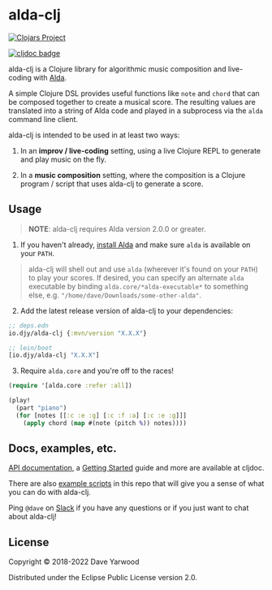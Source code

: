 # alda-clj

[![Clojars Project](https://img.shields.io/clojars/v/io.djy/alda-clj.svg)](https://clojars.org/io.djy/alda-clj)

[![cljdoc badge](https://cljdoc.org/badge/io.djy/alda-clj)](https://cljdoc.org/d/io.djy/alda-clj/CURRENT)

alda-clj is a Clojure library for algorithmic music composition and live-coding
with [Alda](https://alda.io).

A simple Clojure DSL provides useful functions like `note` and `chord` that can
be composed together to create a musical score. The resulting values are
translated into a string of Alda code and played in a subprocess via the `alda`
command line client.

alda-clj is intended to be used in at least two ways:

1. In an **improv / live-coding** setting, using a live Clojure REPL to generate
   and play music on the fly.

2. In a **music composition** setting, where the composition is a Clojure
   program / script that uses alda-clj to generate a score.

## Usage

> **NOTE**: alda-clj requires Alda version 2.0.0 or greater.

1. If you haven't already, [install Alda](https://alda.io/install) and make sure
   `alda` is available on your `PATH`.

  > alda-clj will shell out and use `alda` (wherever it's found on your `PATH`) to
  > play your scores. If desired, you can specify an alternate `alda` executable
  > by binding `alda.core/*alda-executable*` to something else, e.g.
  > `"/home/dave/Downloads/some-other-alda"`.

2. Add the latest release version of alda-clj to your dependencies:

  ```clojure
  ;; deps.edn
  io.djy/alda-clj {:mvn/version "X.X.X"}

  ;; lein/boot
  [io.djy/alda-clj "X.X.X"]
  ```

3. Require `alda.core` and you're off to the races!

  ```clojure
  (require '[alda.core :refer :all])

  (play!
    (part "piano")
    (for [notes [[:c :e :g] [:c :f :a] [:c :e :g]]]
      (apply chord (map #(note (pitch %)) notes))))
  ```

## Docs, examples, etc.

[API documentation](https://cljdoc.org/d/io.djy/alda-clj/CURRENT/api/alda), a
[Getting Started](https://cljdoc.org/d/io.djy/alda-clj/CURRENT/doc/getting-started) guide and
more are available at cljdoc.

There are also [example scripts](examples) in this repo that will give you a
sense of what you can do with alda-clj.

Ping `@dave` on [Slack](https://slack.alda.io) if you have any questions or if
you just want to chat about alda-clj!

## License

Copyright © 2018-2022 Dave Yarwood

Distributed under the Eclipse Public License version 2.0.
